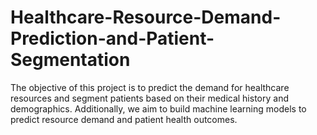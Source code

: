 # Healthcare-Resource-Demand-Prediction-and-Patient-Segmentation
The objective of this project is to predict the demand for healthcare resources and segment patients based on their medical history and demographics. Additionally, we aim to build machine learning models to predict resource demand and patient health outcomes.

